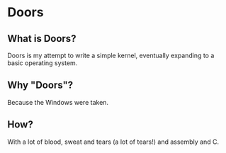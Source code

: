 # Doors
## What is Doors?
Doors is my attempt to write a simple kernel, eventually expanding to a basic operating system.
## Why "Doors"?
Because the Windows were taken.
## How?
With a lot of blood, sweat and tears (a lot of tears!) and assembly and C.